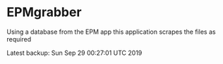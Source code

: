 # EPMgrabber
Using a database from the EPM app this application scrapes the files as required


Latest backup: Sun Sep 29 00:27:01 UTC 2019
